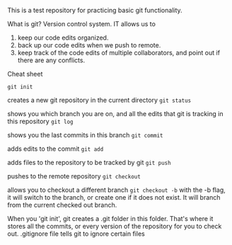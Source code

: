 This is a test repository for practicing basic git functionality.


What is git?
Version control system. IT allows us to
1. keep our code edits organized.
2. back up our code edits when we push to remote.
3. keep track of the code edits of multiple collaborators, and point out if there are any conflicts.



Cheat sheet


`git init`

creates a new git repository in the current directory
`git status`

shows you which branch you are on, and all the edits that git is tracking in this repository
`git log`

shows you the last commits in this branch
`git commit`

adds edits to the commit
`git add`

adds files to the repository to be tracked by git
`git push`

pushes to the remote repository
`git checkout`

allows you to checkout a different branch
`git checkout -b`
with the -b flag, it will switch to the branch, or create one if it does not exist. It will branch from the current checked out branch.


When you 'git init', git creates a .git folder in this folder. That's where it stores all the commits, or every version of the repository for you to check out.
.gitignore file tells git to ignore certain files

